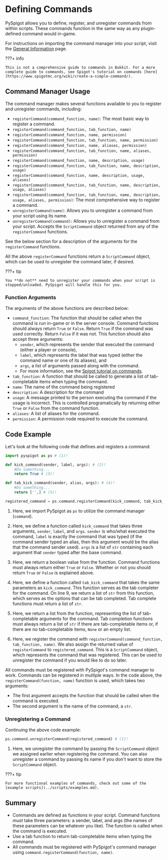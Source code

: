 # Defining Commands

PySpigot allows you to define, register, and unregister commands from within scripts. These commands function in the same way as any plugin-defined command would in-game.

For instructions on importing the command manager into your script, visit the [General Information](usage.md) page.

???+ info

    This is not a comprehensive guide to commands in Bukkit. For a more complete guide to commands, see Spigot's tutorial on commands [here](https://www.spigotmc.org/wiki/create-a-simple-command/).

## Command Manager Usage

The command manager makes several functions available to you to register and unregister commands, including:

- `registerCommand(command_function, name)`: The most basic way to register a command.
- `registerCommand(command_function, tab_function, name)`
- `registerCommand(command_function, name, permission)`
- `registerCommand(command_function, tab_function, name, permission)`
- `registerCommand(command_function, name, aliases, permission)`
- `registerCommand(command_function, tab_function, name, aliases, permission)`
- `registerCommand(command_function, name, description, usage)`
- `registerCommand(command_function, tab_function, name, description, usage)`
- `registerCommand(command_function, name, description, usage, aliases)`
- `registerCommand(command_function, tab_function, name, description, usage, aliases)`
- `registerCommand(command_function, tab_function, name, description, usage, aliases, permission)`: The most comprehensive way to register a command.
- `unregisterCommand(name)`: Allows you to unregister a command from your script using its name.
- `unregisterCommand(command)`: Allows you to unregister a command from your script. Accepts the `ScriptCommand` object returned from any of the `registerCommand` functions.

See the below section for a description of the arguments for the `registerCommand` functions.

All the above `registerCommand` functions return a `ScriptCommand` object, which can be used to unregister the command later, if desired.

???+ tip

    You **do not** need to unregister your commands when your script is stopped/unloaded. PySpigot will handle this for you.

### Function Arguments

The arguments of the above functions are described below:

- `command_function`: The function that should be called when the command is run in-game or in the server console. Command functions should always return `True` or `False`. Return `True` if the command was used correctly. Return `False` if it was not. This function should also accept three arguments:
    - `sender`, which represents the sender that executed the command (either a player or console),
    - `label`, which represents the label that was typed (either the command name or one of its aliases), and 
    - `args`, a list of arguments passed along with the command.
    - For more information, see the [Spigot tutorial on commands](https://www.spigotmc.org/wiki/create-a-simple-command/).
- `tab_function`: A function that should be called to generate a list of tab-completable items when typing the command.
- `name`: The name of the command being registered
- `description`: A description for the command
- `usage`: A message printed to the person executing the command if the usage is incorrect. This is controlled programatically by returning either `True` or `False` from the command function.
- `aliases`: A list of aliases for the command.
- `permission`: A permission node required to execute the command.

## Code Example

Let's look at the following code that defines and registers a command:

``` py linenums="1"
import pyspigot as ps # (1)!

def kick_command(sender, label, args): # (2)!
    #Do something...
    return True # (3)!

def tab_kick_command(sender, alias, args): # (4)!
    #Do something...
    return ['',] # (5)!

registered_command = ps.command.registerCommand(kick_command, tab_kick_command, 'kickplayer') # (6)!
```

1. Here, we import PySpigot as `ps` to utilize the command manager (`command`).

2. Here, we define a function called `kick_command` that takes three arguments, `sender`, `label`, and `args`. `sender` is who/what executed the command, `label` is exactly the command that was typed (if the command sender typed an alias, then this argument would be the alias that the command sender used). `args` is a list of `str` containing each argument that `sender` typed after the base command.

3. Here, we return a boolean value from the function. Command functions must always return either `True` or `False`. Whether or not you should return `True` or `False` is explained above.

4. Here, we define a function called `tab_kick_command` that takes the same parameters as `kick_command`. This function serves as the tab completer for the command. On line 9, we return a list of `str` from this function, which serves as the options that can be tab completed. Tab complete functions must return a list of `str`.

5. Here, we return a list from the function, representing the list of tab-completable arguments for the command. Tab completion functions must always return a list of `str` if there are tab-completable items or, if there are no tab-completable items, `None` or an empty list.

6. Here, we register the command with `registerCommand(command_function, tab_function, name)`. We also assign the returned value of `registerCommand` to `registered_command`. This is a `ScriptCommand` object, which represents the command that was registered. This can be used to unregister the command if you would like to do so later.

All commands must be registered with PySpigot's command manager to work. Commands can be registered in multiple ways. In the code above, the `registerCommand(function, name)` function is used, which takes two arguments:

- The first argument accepts the function that should be called when the command is executed.
- The second argument is the name of the command, a `str`.

### Unregistering a Command

Continuing the above code example:

``` py linenums="1"
ps.command.unregisterCommand(registered_command) # (1)!
```

1. Here, we unregister the command by passing the `ScriptCommand` object we assigned earlier when registering the command. You can also unregister a command by passing its name if you don't want to store the `ScriptCommand` object.

???+ tip

    For more functional examples of commands, check out some of the [example scripts](../scripts/examples.md).

## Summary

- Commands are defined as functions in your script. Command functions *must* take three parameters: a sender, label, and args (the names of these parameters can be whatever you like). The function is called when the command is executed.
- Use a tab function to return tab-completable items when typing the command.
- All commands must be registered with PySpigot's command manager using `command.registerCommand(function, name)`.